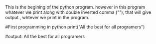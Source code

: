This is the begining of the python program.
however in this program whatever we print along with double inverted comma (""), that will give output , whtever we print in the program.


#First programming in python 
print("All the best for all programers")

#output: All the best for all programers
